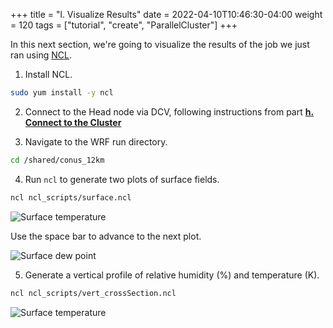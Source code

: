 +++
title = "l. Visualize Results"
date = 2022-04-10T10:46:30-04:00
weight = 120
tags = ["tutorial", "create", "ParallelCluster"]
+++

In this next section, we're going to visualize the results of the job we just ran using [NCL](https://www.ncl.ucar.edu/).

1. Install NCL.
```bash
sudo yum install -y ncl
```

2. Connect to the Head node via DCV, following instructions from part **[h. Connect to the Cluster](/03-hpc-aws-parallelcluster-workshop/09-connect-cluster.html#dcv-connect)**

3. Navigate to the WRF run directory.

```bash
cd /shared/conus_12km
```

4. Run `ncl` to generate two plots of surface fields.

```bash
ncl ncl_scripts/surface.ncl
```

![Surface temperature](/images/sc22/plt_Surface1.000001.png)

Use the space bar to advance to the next plot.

![Surface dew point](/images/sc22/plt_Surface1.000002.png)

5. Generate a vertical profile of relative humidity (%) and temperature (K).

```bash
ncl ncl_scripts/vert_crossSection.ncl
```

![Surface temperature](/images/sc22/plt_CrossSection_1.png)
